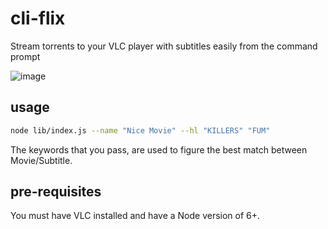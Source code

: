 # cli-flix

Stream torrents to your VLC player with subtitles easily from the command prompt

![image](https://cloud.githubusercontent.com/assets/771129/20201407/f7a53b58-a79e-11e6-962b-ecc5d28fe817.png)

## usage
```sh
node lib/index.js --name "Nice Movie" --hl "KILLERS" "FUM"
```

The keywords that you pass, are used to figure the best match between Movie/Subtitle.

## pre-requisites

You must have VLC installed and have a Node version of 6+.
